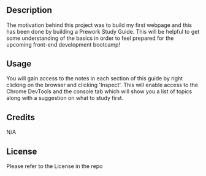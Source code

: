 # <Your-Project-Title>

## Description

The motivation behind this project was to build my first webpage and this has been done by building a Prework Study Guide. This will be helpful to get some understanding of the basics in order to feel prepared for the upcoming front-end development bootcamp! 


## Usage

You will gain access to the notes in each section of this guide by right clicking on the browser and clicking 'Inspect'. This will enable access to the Chrome DevTools and the console tab which will show you a list of topics along with a suggestion on what to study first. 

## Credits

N/A

## License

Please refer to the License in the repo

